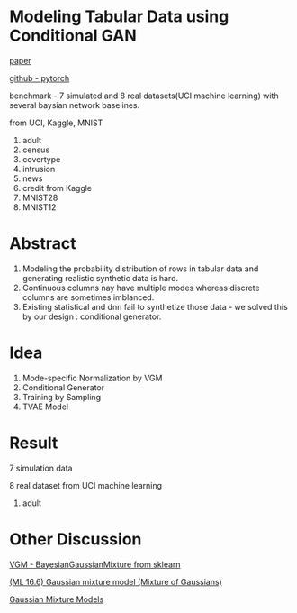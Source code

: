 # Modeling Tabular Data using Conditional GAN

[paper](https://arxiv.org/pdf/1907.00503.pdf)

[github - pytorch](https://github.com/sdv-dev/CTGAN)

benchmark - 7 simulated and 8 real datasets(UCI machine learning) with several baysian network baselines.

from UCI, Kaggle, MNIST

1. adult
2. census
3. covertype
4. intrusion 
5. news
6. credit from Kaggle
7. MNIST28
8. MNIST12

# Abstract

1. Modeling the probability distribution of rows in tabular data and generating realistic synthetic data is hard.
2. Continuous columns nay have multiple modes whereas discrete columns are sometimes imblanced.
3. Existing statistical and dnn fail to synthetize those data - we solved this by our design : conditional generator.

# Idea

1. Mode-specific Normalization by VGM
2. Conditional Generator 
3. Training by Sampling
4. TVAE Model

# Result

7 simulation data

8 real dataset from UCI machine learning

1. adult

# Other Discussion

[VGM - BayesianGaussianMixture from sklearn](https://scikit-learn.org/stable/modules/generated/sklearn.mixture.BayesianGaussianMixture.html)

[(ML 16.6) Gaussian mixture model (Mixture of Gaussians)](https://www.youtube.com/watch?v=Rkl30Fr2S38)

[Gaussian Mixture Models](https://www.youtube.com/watch?v=q71Niz856KE)
